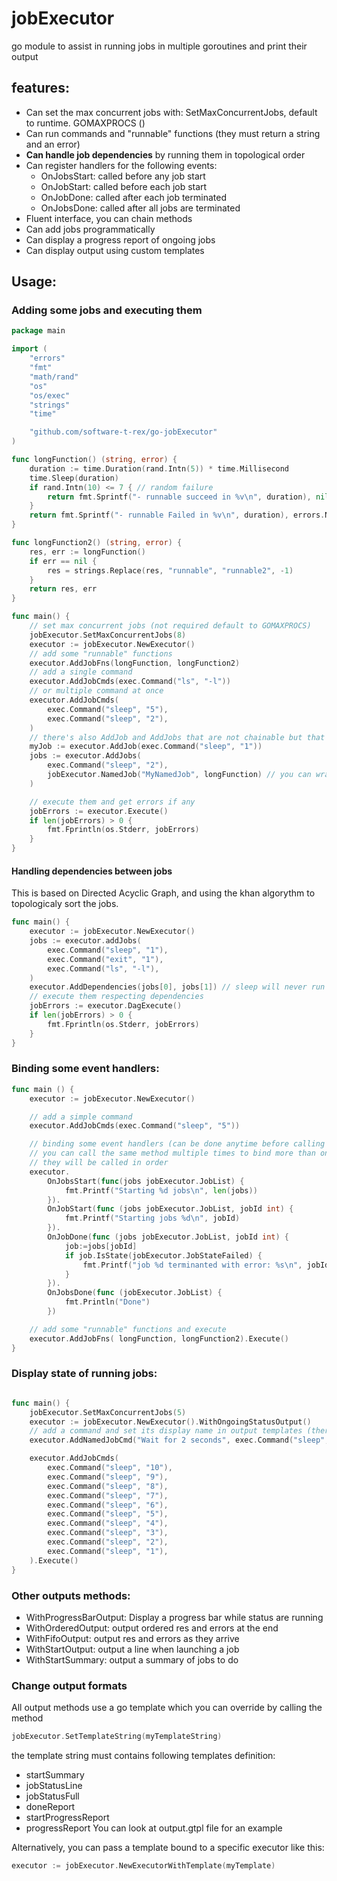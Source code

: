 # jobExecutor

go module to assist in running jobs in multiple goroutines and print their output

## features:
- Can set the max concurrent jobs with: SetMaxConcurrentJobs, default to runtime. GOMAXPROCS ()
- Can run commands and "runnable" functions (they must return a string and an error)
- **Can handle job dependencies** by running them in topological order
- Can register handlers for the following events:
	- OnJobsStart: called before any job start
	- OnJobStart: called before each job start
	- OnJobDone: called after each job terminated
	- OnJobsDone: called after all jobs are terminated
- Fluent interface, you can chain methods
- Can add jobs programmatically
- Can display a progress report of ongoing jobs
- Can display output using custom templates

## Usage:

### Adding some jobs and executing them

```go
package main

import (
	"errors"
	"fmt"
	"math/rand"
	"os"
	"os/exec"
	"strings"
	"time"

	"github.com/software-t-rex/go-jobExecutor"
)

func longFunction() (string, error) {
	duration := time.Duration(rand.Intn(5)) * time.Millisecond
	time.Sleep(duration)
	if rand.Intn(10) <= 7 { // random failure
		return fmt.Sprintf("- runnable succeed in %v\n", duration), nil
	}
	return fmt.Sprintf("- runnable Failed in %v\n", duration), errors.New("error while asleep")
}

func longFunction2() (string, error) {
	res, err := longFunction()
	if err == nil {
		res = strings.Replace(res, "runnable", "runnable2", -1)
	}
	return res, err
}

func main() {
	// set max concurrent jobs (not required default to GOMAXPROCS)
	jobExecutor.SetMaxConcurrentJobs(8)
	executor := jobExecutor.NewExecutor()
	// add some "runnable" functions
	executor.AddJobFns(longFunction, longFunction2)
	// add a single command
	executor.AddJobCmds(exec.Command("ls", "-l"))
	// or multiple command at once
	executor.AddJobCmds(
		exec.Command("sleep", "5"),
		exec.Command("sleep", "2"),
	)
	// there's also AddJob and AddJobs that are not chainable but that returns a job api instead
	myJob := executor.AddJob(exec.Command("sleep", "1"))
	jobs := executor.AddJobs(
		exec.Command("sleep", "2"),
		jobExecutor.NamedJob("MyNamedJob", longFunction) // you can wrap in a NamedJob structure to add job with a name
	)

	// execute them and get errors if any
	jobErrors := executor.Execute()
	if len(jobErrors) > 0 {
		fmt.Fprintln(os.Stderr, jobErrors)
	}
}
```
#### Handling dependencies between jobs
This is based on Directed Acyclic Graph, and using the khan algorythm to topologicaly sort the jobs.
```go
func main() {
	executor := jobExecutor.NewExecutor()
	jobs := executor.addJobs(
		exec.Command("sleep", "1"),
		exec.Command("exit", "1"),
		exec.Command("ls", "-l"),
	)
	executor.AddDependencies(jobs[0], jobs[1]) // sleep will never run as it depends on a job that always fails
	// execute them respecting dependencies
	jobErrors := executor.DagExecute()
	if len(jobErrors) > 0 {
		fmt.Fprintln(os.Stderr, jobErrors)
	}
}
```

### Binding some event handlers:
```go
func main () {
	executor := jobExecutor.NewExecutor()

	// add a simple command
	executor.AddJobCmds(exec.Command("sleep", "5"))

	// binding some event handlers (can be done anytime before calling Execute)
	// you can call the same method multiple times to bind more than one handler
	// they will be called in order
	executor.
		OnJobsStart(func(jobs jobExecutor.JobList) {
			fmt.Printf("Starting %d jobs\n", len(jobs))
		}).
		OnJobStart(func (jobs jobExecutor.JobList, jobId int) {
			fmt.Printf("Starting jobs %d\n", jobId)
		}).
		OnJobDone(func (jobs jobExecutor.JobList, jobId int) {
			job:=jobs[jobId]
			if job.IsState(jobExecutor.JobStateFailed) {
				fmt.Printf("job %d terminanted with error: %s\n", jobId, job.Err)
			}
		}).
		OnJobsDone(func (jobExecutor.JobList) {
			fmt.Println("Done")
		})

	// add some "runnable" functions and execute
	executor.AddJobFns( longFunction, longFunction2).Execute()
}
```

### Display state of running jobs:
```go

func main() {
	jobExecutor.SetMaxConcurrentJobs(5)
	executor := jobExecutor.NewExecutor().WithOngoingStatusOutput()
	// add a command and set its display name in output templates (there's a AddNamedJobFn too)
	executor.AddNamedJobCmd("Wait for 2 seconds", exec.Command("sleep", "2"))

	executor.AddJobCmds(
		exec.Command("sleep", "10"),
		exec.Command("sleep", "9"),
		exec.Command("sleep", "8"),
		exec.Command("sleep", "7"),
		exec.Command("sleep", "6"),
		exec.Command("sleep", "5"),
		exec.Command("sleep", "4"),
		exec.Command("sleep", "3"),
		exec.Command("sleep", "2"),
		exec.Command("sleep", "1"),
	).Execute()
}
```
### Other outputs methods:
- WithProgressBarOutput: Display a progress bar while status are running
- WithOrderedOutput: output ordered res and errors at the end
- WithFifoOutput: output res and errors as they arrive
- WithStartOutput: output a line when launching a job
- WithStartSummary: output a summary of jobs to do

### Change output formats
All output methods use a go template which you can override by calling the method
```go
jobExecutor.SetTemplateString(myTemplateString)
```
the template string must contains following templates definition:
- startSummary
- jobStatusLine
- jobStatusFull
- doneReport
- startProgressReport
- progressReport
You can look at output.gtpl file for an example

Alternatively, you can pass a template bound to a specific executor like this:
```go
executor := jobExecutor.NewExecutorWithTemplate(myTemplate)
```